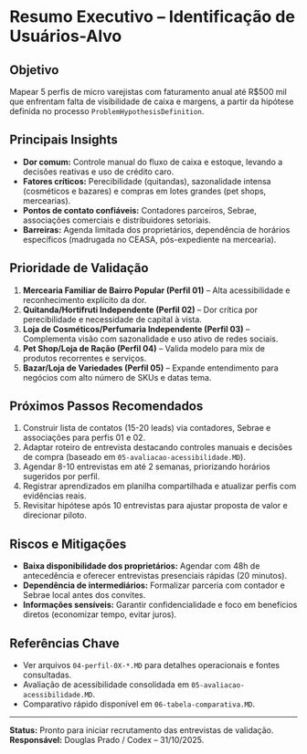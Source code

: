 # Resumo Executivo – Identificação de Usuários-Alvo

## Objetivo
Mapear 5 perfis de micro varejistas com faturamento anual até R$500 mil que enfrentam falta de visibilidade de caixa e margens, a partir da hipótese definida no processo `ProblemHypothesisDefinition`.

## Principais Insights
- **Dor comum:** Controle manual do fluxo de caixa e estoque, levando a decisões reativas e uso de crédito caro.  
- **Fatores críticos:** Perecibilidade (quitandas), sazonalidade intensa (cosméticos e bazares) e compras em lotes grandes (pet shops, mercearias).  
- **Pontos de contato confiáveis:** Contadores parceiros, Sebrae, associações comerciais e distribuidores setoriais.  
- **Barreiras:** Agenda limitada dos proprietários, dependência de horários específicos (madrugada no CEASA, pós-expediente na mercearia).

## Prioridade de Validação
1. **Mercearia Familiar de Bairro Popular (Perfil 01)** – Alta acessibilidade e reconhecimento explícito da dor.  
2. **Quitanda/Hortifruti Independente (Perfil 02)** – Dor crítica por perecibilidade e necessidade de capital à vista.  
3. **Loja de Cosméticos/Perfumaria Independente (Perfil 03)** – Complementa visão com sazonalidade e uso ativo de redes sociais.  
4. **Pet Shop/Loja de Ração (Perfil 04)** – Valida modelo para mix de produtos recorrentes e serviços.  
5. **Bazar/Loja de Variedades (Perfil 05)** – Expande entendimento para negócios com alto número de SKUs e datas tema.

## Próximos Passos Recomendados
1. Construir lista de contatos (15-20 leads) via contadores, Sebrae e associações para perfis 01 e 02.  
2. Adaptar roteiro de entrevista destacando controles manuais e decisões de compra (baseado em `05-avaliacao-acessibilidade.MD`).  
3. Agendar 8-10 entrevistas em até 2 semanas, priorizando horários sugeridos por perfil.  
4. Registrar aprendizados em planilha compartilhada e atualizar perfis com evidências reais.  
5. Revisitar hipótese após 10 entrevistas para ajustar proposta de valor e direcionar piloto.

## Riscos e Mitigações
- **Baixa disponibilidade dos proprietários:** Agendar com 48h de antecedência e oferecer entrevistas presenciais rápidas (20 minutos).  
- **Dependência de intermediários:** Formalizar parceria com contador e Sebrae local antes dos convites.  
- **Informações sensíveis:** Garantir confidencialidade e foco em benefícios diretos (economizar tempo, evitar juros).

## Referências Chave
- Ver arquivos `04-perfil-0X-*.MD` para detalhes operacionais e fontes consultadas.  
- Avaliação de acessibilidade consolidada em `05-avaliacao-acessibilidade.MD`.  
- Comparativo rápido disponível em `06-tabela-comparativa.MD`.

---

**Status:** Pronto para iniciar recrutamento das entrevistas de validação.  
**Responsável:** Douglas Prado / Codex – 31/10/2025.
